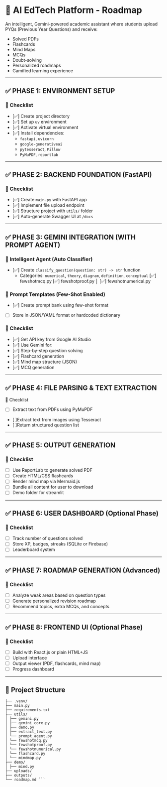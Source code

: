 # 🧭 AI EdTech Platform - Roadmap

An intelligent, Gemini-powered academic assistant where students upload PYQs (Previous Year Questions) and receive:
- Solved PDFs
- Flashcards
- Mind Maps
- MCQs
- Doubt-solving
- Personalized roadmaps
- Gamified learning experience

---

## ✅ PHASE 1: ENVIRONMENT SETUP

### 📌 Checklist
- [✅] Create project directory
- [✅] Set up `uv` environment
- [✅] Activate virtual environment
- [✅] Install dependencies:
  - `fastapi`, `uvicorn`
  - `google-generativeai`
  - `pytesseract`, `Pillow`
  - `PyMuPDF`, `reportlab`

---

## ✅ PHASE 2: BACKEND FOUNDATION (FastAPI)

### 📌 Checklist
- [✅] Create `main.py` with FastAPI app
- [✅] Implement file upload endpoint
- [✅] Structure project with `utils/` folder
- [✅] Auto-generate Swagger UI at `/docs`

---

## ✅ PHASE 3: GEMINI INTEGRATION (WITH PROMPT AGENT)

### 🧠 Intelligent Agent (Auto Classifier)
- [✅] Create `classify_question(question: str) -> str` function
  - Categories: `numerical`, `theory`, `diagram`, `definition`, `conceptual`
  [✅] fewshotmcq.py
  [✅] fewshotproof.py
│ [✅] fewshotnumerical.py

### 🔮 Prompt Templates (Few-Shot Enabled)
- [✅] Create prompt bank using few-shot format
- [ ] Store in JSON/YAML format or hardcoded dictionary

### 📌 Checklist
- [✅] Get API key from Google AI Studio
- [✅] Use Gemini for:
- [✅] Step-by-step question solving
- [✅] Flashcard generation
- [✅] Mind map structure (JSON)
- [✅] MCQ generation

---

## ✅ PHASE 4: FILE PARSING & TEXT EXTRACTION
📌 Checklist
- [ ] Extract text from PDFs using PyMuPDF
- [ ]Extract text from images using Tesseract
- [ ]Return structured question list

---

## ✅ PHASE 5: OUTPUT GENERATION

### 📌 Checklist
- [ ] Use ReportLab to generate solved PDF
- [ ] Create HTML/CSS flashcards
- [ ] Render mind map via Mermaid.js
- [ ] Bundle all content for user to download
- [ ] Demo folder for streamlit

---

## ✅ PHASE 6: USER DASHBOARD (Optional Phase)

### 📌 Checklist
- [ ] Track number of questions solved
- [ ] Store XP, badges, streaks (SQLite or Firebase)
- [ ] Leaderboard system

---

## ✅ PHASE 7: ROADMAP GENERATION (Advanced)

### 📌 Checklist
- [ ] Analyze weak areas based on question types
- [ ] Generate personalized revision roadmap
- [ ] Recommend topics, extra MCQs, and concepts

---

## ✅ PHASE 8: FRONTEND UI (Optional Phase)

### 📌 Checklist
- [ ] Build with React.js or plain HTML+JS
- [ ] Upload interface
- [ ] Output viewer (PDF, flashcards, mind map)
- [ ] Progress dashboard

---

## 🧩 Project Structure

``` ai-edtech-platform/
├── .venv/
├── main.py
├── requirements.txt
├── utils/
│ ├── gemini.py
│ ├── gemini_core.py
│ ├── demo.py
│ ├── extract_text.py
│ └── prompt_agent.py
│ └── fewshotmcq.py
│ └── fewshotproof.py
│ └── fewshotnumerical.py
│ └── flashcard.py
│ └── mindmap.py
├── demo/
│ ├── mind.py
├── uploads/
├── outputs/
└── roadmap.md ```